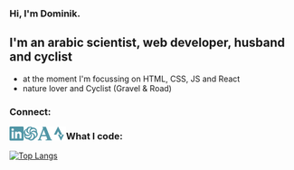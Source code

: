### Hi, I'm Dominik.

## I'm an arabic scientist, web developer, husband and cyclist
- at the moment I'm focussing on HTML, CSS, JS and React
- nature lover and Cyclist (Gravel & Road)

### Connect:
<a href="https://www.linkedin.com/in/dominikoesterle/" target="_blank" alt="linkedin-account"> <img align="left" alt="linkedin-account" width="25px" src="./icons/linkedin.svg"/> </a>

<a href="https://www.codewars.com/users/Dmnk28" target="_blank"><img align="left" alt="codewars-account" width="25px" src="./icons/codewars.svg"/></a>

<a href="https://uni-jena.academia.edu/DominikOesterle" target="_blank"><img align="left" alt="academia-account" width="25px" src="./icons/academia.svg"/></a>

<a href="https://www.strava.com/athletes/31359572" target="_blank"><img align="left" alt="strava-account" width="25px" src="./icons/strava.svg"/></a>

### What I code:
[![Top Langs](https://github-readme-stats.vercel.app/api/top-langs/?username=Dmnk28&layout=compact)](https://github.com/anuraghazra/github-readme-stats)

